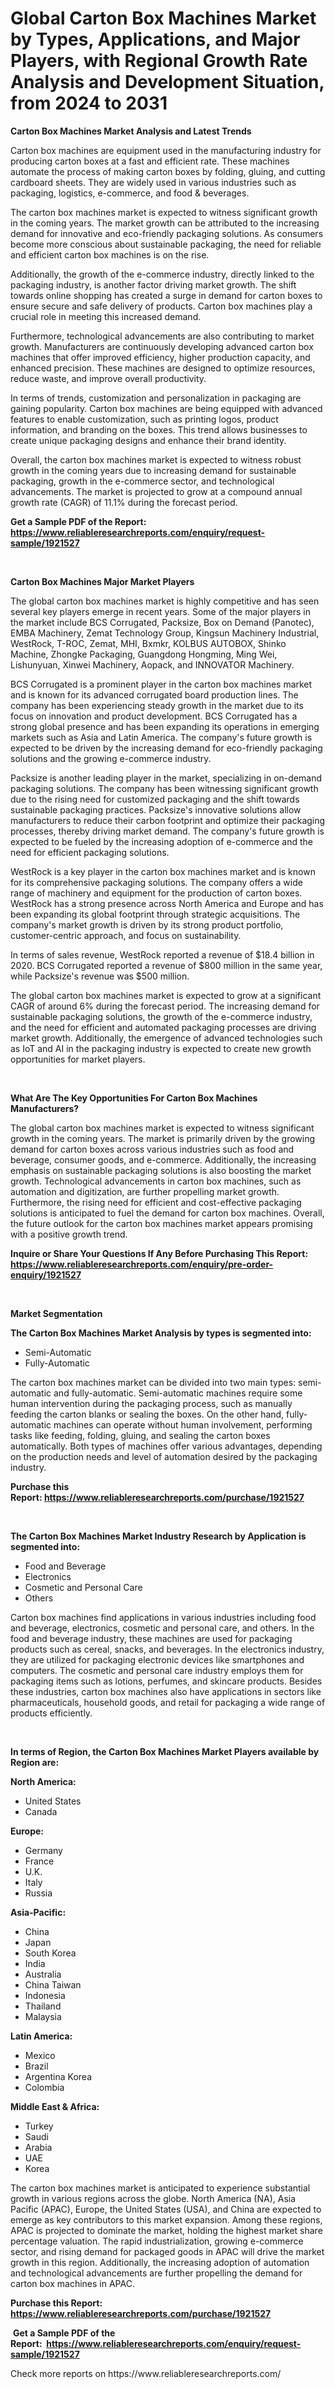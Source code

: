 <p><h1>Global Carton Box Machines Market by Types, Applications, and Major Players, with Regional Growth Rate Analysis and Development Situation, from 2024 to 2031</h1></p><p><strong>Carton Box Machines Market Analysis and Latest Trends</strong></p>
<p><p>Carton box machines are equipment used in the manufacturing industry for producing carton boxes at a fast and efficient rate. These machines automate the process of making carton boxes by folding, gluing, and cutting cardboard sheets. They are widely used in various industries such as packaging, logistics, e-commerce, and food & beverages.</p><p>The carton box machines market is expected to witness significant growth in the coming years. The market growth can be attributed to the increasing demand for innovative and eco-friendly packaging solutions. As consumers become more conscious about sustainable packaging, the need for reliable and efficient carton box machines is on the rise.</p><p>Additionally, the growth of the e-commerce industry, directly linked to the packaging industry, is another factor driving market growth. The shift towards online shopping has created a surge in demand for carton boxes to ensure secure and safe delivery of products. Carton box machines play a crucial role in meeting this increased demand.</p><p>Furthermore, technological advancements are also contributing to market growth. Manufacturers are continuously developing advanced carton box machines that offer improved efficiency, higher production capacity, and enhanced precision. These machines are designed to optimize resources, reduce waste, and improve overall productivity.</p><p>In terms of trends, customization and personalization in packaging are gaining popularity. Carton box machines are being equipped with advanced features to enable customization, such as printing logos, product information, and branding on the boxes. This trend allows businesses to create unique packaging designs and enhance their brand identity.</p><p>Overall, the carton box machines market is expected to witness robust growth in the coming years due to increasing demand for sustainable packaging, growth in the e-commerce sector, and technological advancements. The market is projected to grow at a compound annual growth rate (CAGR) of 11.1% during the forecast period.</p></p>
<p><strong>Get a Sample PDF of the Report:&nbsp; <a href="https://www.reliableresearchreports.com/enquiry/request-sample/1921527">https://www.reliableresearchreports.com/enquiry/request-sample/1921527</a></strong></p>
<p>&nbsp;</p>
<p><strong>Carton Box Machines Major Market Players</strong></p>
<p><p>The global carton box machines market is highly competitive and has seen several key players emerge in recent years. Some of the major players in the market include BCS Corrugated, Packsize, Box on Demand (Panotec), EMBA Machinery, Zemat Technology Group, Kingsun Machinery Industrial, WestRock, T-ROC, Zemat, MHI, Bxmkr, KOLBUS AUTOBOX, Shinko Machine, Zhongke Packaging, Guangdong Hongming, Ming Wei, Lishunyuan, Xinwei Machinery, Aopack, and INNOVATOR Machinery.</p><p>BCS Corrugated is a prominent player in the carton box machines market and is known for its advanced corrugated board production lines. The company has been experiencing steady growth in the market due to its focus on innovation and product development. BCS Corrugated has a strong global presence and has been expanding its operations in emerging markets such as Asia and Latin America. The company's future growth is expected to be driven by the increasing demand for eco-friendly packaging solutions and the growing e-commerce industry.</p><p>Packsize is another leading player in the market, specializing in on-demand packaging solutions. The company has been witnessing significant growth due to the rising need for customized packaging and the shift towards sustainable packaging practices. Packsize's innovative solutions allow manufacturers to reduce their carbon footprint and optimize their packaging processes, thereby driving market demand. The company's future growth is expected to be fueled by the increasing adoption of e-commerce and the need for efficient packaging solutions.</p><p>WestRock is a key player in the carton box machines market and is known for its comprehensive packaging solutions. The company offers a wide range of machinery and equipment for the production of carton boxes. WestRock has a strong presence across North America and Europe and has been expanding its global footprint through strategic acquisitions. The company's market growth is driven by its strong product portfolio, customer-centric approach, and focus on sustainability.</p><p>In terms of sales revenue, WestRock reported a revenue of $18.4 billion in 2020. BCS Corrugated reported a revenue of $800 million in the same year, while Packsize's revenue was $500 million.</p><p>The global carton box machines market is expected to grow at a significant CAGR of around 6% during the forecast period. The increasing demand for sustainable packaging solutions, the growth of the e-commerce industry, and the need for efficient and automated packaging processes are driving market growth. Additionally, the emergence of advanced technologies such as IoT and AI in the packaging industry is expected to create new growth opportunities for market players.</p></p>
<p>&nbsp;</p>
<p><strong>What Are The Key Opportunities For Carton Box Machines Manufacturers?</strong></p>
<p><p>The global carton box machines market is expected to witness significant growth in the coming years. The market is primarily driven by the growing demand for carton boxes across various industries such as food and beverage, consumer goods, and e-commerce. Additionally, the increasing emphasis on sustainable packaging solutions is also boosting the market growth. Technological advancements in carton box machines, such as automation and digitization, are further propelling market growth. Furthermore, the rising need for efficient and cost-effective packaging solutions is anticipated to fuel the demand for carton box machines. Overall, the future outlook for the carton box machines market appears promising with a positive growth trend.</p></p>
<p><strong>Inquire or Share Your Questions If Any Before Purchasing This Report: <a href="https://www.reliableresearchreports.com/enquiry/pre-order-enquiry/1921527">https://www.reliableresearchreports.com/enquiry/pre-order-enquiry/1921527</a></strong></p>
<p>&nbsp;</p>
<p><strong>Market Segmentation</strong></p>
<p><strong>The Carton Box Machines Market Analysis by types is segmented into:</strong></p>
<p><ul><li>Semi-Automatic</li><li>Fully-Automatic</li></ul></p>
<p><p>The carton box machines market can be divided into two main types: semi-automatic and fully-automatic. Semi-automatic machines require some human intervention during the packaging process, such as manually feeding the carton blanks or sealing the boxes. On the other hand, fully-automatic machines can operate without human involvement, performing tasks like feeding, folding, gluing, and sealing the carton boxes automatically. Both types of machines offer various advantages, depending on the production needs and level of automation desired by the packaging industry.</p></p>
<p><strong>Purchase this Report:&nbsp;<a href="https://www.reliableresearchreports.com/purchase/1921527">https://www.reliableresearchreports.com/purchase/1921527</a></strong></p>
<p>&nbsp;</p>
<p><strong>The Carton Box Machines Market Industry Research by Application is segmented into:</strong></p>
<p><ul><li>Food and Beverage</li><li>Electronics</li><li>Cosmetic and Personal Care</li><li>Others</li></ul></p>
<p><p>Carton box machines find applications in various industries including food and beverage, electronics, cosmetic and personal care, and others. In the food and beverage industry, these machines are used for packaging products such as cereal, snacks, and beverages. In the electronics industry, they are utilized for packaging electronic devices like smartphones and computers. The cosmetic and personal care industry employs them for packaging items such as lotions, perfumes, and skincare products. Besides these industries, carton box machines also have applications in sectors like pharmaceuticals, household goods, and retail for packaging a wide range of products efficiently.</p></p>
<p>&nbsp;</p>
<p><strong>In terms of Region, the Carton Box Machines Market Players available by Region are:</strong></p>
<p>
    <p> <strong> North America: </strong>
        <ul>
            <li>United States</li>
            <li>Canada</li>
        </ul>
        </p> 
    <p> <strong> Europe: </strong>
        <ul>
            <li>Germany</li>
            <li>France</li>
            <li>U.K.</li>
            <li>Italy</li>
            <li>Russia</li>
        </ul>
        </p> 
    <p> <strong> Asia-Pacific: </strong>
        <ul>
            <li>China</li>
            <li>Japan</li>
            <li>South Korea</li>
            <li>India</li>
            <li>Australia</li>
            <li>China Taiwan</li>
            <li>Indonesia</li>
            <li>Thailand</li>
            <li>Malaysia</li>
        </ul>
        </p> 
    <p> <strong> Latin America: </strong>
        <ul>
            <li>Mexico</li>
            <li>Brazil</li>
            <li>Argentina Korea</li>
            <li>Colombia</li>
        </ul>
        </p> 
    <p> <strong> Middle East & Africa: </strong>
        <ul>
            <li>Turkey</li>
            <li>Saudi</li>
            <li>Arabia</li>
            <li>UAE</li>
            <li>Korea</li>
        </ul>
    </p>
    </p>
<p><p>The carton box machines market is anticipated to experience substantial growth in various regions across the globe. North America (NA), Asia Pacific (APAC), Europe, the United States (USA), and China are expected to emerge as key contributors to this market expansion. Among these regions, APAC is projected to dominate the market, holding the highest market share percentage valuation. The rapid industrialization, growing e-commerce sector, and rising demand for packaged goods in APAC will drive the market growth in this region. Additionally, the increasing adoption of automation and technological advancements are further propelling the demand for carton box machines in APAC.</p></p>
<p><strong>Purchase this Report: <a href="https://www.reliableresearchreports.com/purchase/1921527">https://www.reliableresearchreports.com/purchase/1921527</a></strong></p>
<p>&nbsp;<strong>Get a Sample PDF of the Report:&nbsp;&nbsp;<a href="https://www.reliableresearchreports.com/enquiry/request-sample/1921527">https://www.reliableresearchreports.com/enquiry/request-sample/1921527</a></strong></p>
<p><strong></strong></p>
<p>Check more reports on https://www.reliableresearchreports.com/</p>